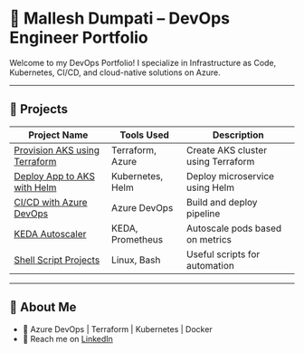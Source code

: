 # 👋 Mallesh Dumpati – DevOps Engineer Portfolio

Welcome to my DevOps Portfolio! I specialize in Infrastructure as Code, Kubernetes, CI/CD, and cloud-native solutions on Azure.

---

## 📌 Projects

| Project Name | Tools Used | Description |
|--------------|------------|-------------|
| [Provision AKS using Terraform](./terraform-aks) | Terraform, Azure | Create AKS cluster using Terraform |
| [Deploy App to AKS with Helm](./helm-app) | Kubernetes, Helm | Deploy microservice using Helm |
| [CI/CD with Azure DevOps](./azure-pipelines) | Azure DevOps | Build and deploy pipeline |
| [KEDA Autoscaler](./keda-monitoring) | KEDA, Prometheus | Autoscale pods based on metrics |
| [Shell Script Projects](./shell-scripts) | Linux, Bash | Useful scripts for automation |

---

## 🌱 About Me
- 💼 Azure DevOps | Terraform | Kubernetes | Docker
- 💬 Reach me on [LinkedIn](https://www.linkedin.com/in/mallesh-dumpati-86045320a)


